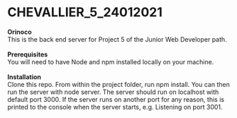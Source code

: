 # CHEVALLIER_5_24012021
<b>Orinoco</b><br />
This is the back end server for Project 5 of the Junior Web Developer path.
<br /><br />
<b>Prerequisites</b><br />
You will need to have Node and npm installed locally on your machine.
<br /><br />
<b>Installation</b><br />
Clone this repo. From within the project folder, run npm install. You can then run the server with node server. The server should run on localhost with default port 3000. If the server runs on another port for any reason, this is printed to the console when the server starts, e.g. Listening on port 3001.
